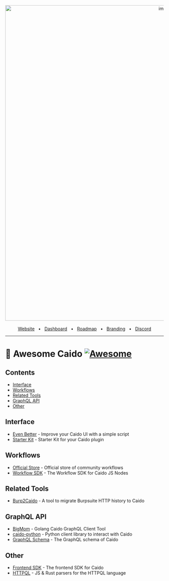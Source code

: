 <div align="center">
  <img width="1000" alt="image" src="https://user-images.githubusercontent.com/6225588/211916659-567751d1-0225-402b-9141-4145c18b0834.png">

  <br />
  <br />
  <a href="https://caido.io/">Website</a>
  <span>&nbsp;&nbsp;•&nbsp;&nbsp;</span>
  <a href="https://dashboard.caido.io/">Dashboard</a>
  <span>&nbsp;&nbsp;•&nbsp;&nbsp;</span>
  <a href="https://links.caido.io/roadmap">Roadmap</a>
  <span>&nbsp;&nbsp;•&nbsp;&nbsp;</span>
  <a href="https://github.com/caido/caido/tree/main/brand">Branding</a>
  <span>&nbsp;&nbsp;•&nbsp;&nbsp;</span>
  <a href="https://links.caido.io/www-discord" target="_blank">Discord</a>
  <br />
  <hr />
</div>

# 🔗 Awesome Caido [![Awesome](https://awesome.re/badge.svg)](https://awesome.re)

## Contents

- [Interface](#interface)
- [Workflows](#workflows)
- [Related Tools](#related-tools)
- [GraphQL API](#graphql-api)
- [Other](#other)

## Interface

- [Even Better](https://github.com/bebiksior/EvenBetter) - Improve your Caido UI with a simple script
- [Starter Kit](https://github.com/caido/starterkit-plugin) - Starter Kit for your Caido plugin

## Workflows

- [Official Store](https://github.com/caido/workflows) - Official store of community workflows
- [Workflow SDK](https://github.com/caido/sdk-workflow) - The Workflow SDK for Caido JS Nodes

## Related Tools

- [Burp2Caido](https://github.com/projectmonke/burp2caido) - A tool to migrate Burpsuite HTTP history to Caido

## GraphQL API

- [BigMom](https://github.com/Dyrandy/bigmom) - Golang Caido GraphQL Client Tool
- [caido-python](https://github.com/thiezn/caido-python) - Python client library to interact with Caido
- [GraphQL Schema](https://github.com/caido/caido/blob/main/plugin/schema.graphql) - The GraphQL schema of Caido

## Other

- [Frontend SDK](https://github.com/caido/sdk-frontend) - The frontend SDK for Caido
- [HTTPQL](https://github.com/caido/httpql) - JS & Rust parsers for the HTTPQL language
